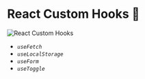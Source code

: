 # React Custom Hooks 📿

![React Custom Hooks](https://blog.alexdevero.com/wp-content/uploads/2021/06/14-06-21-how-to-create-your-own-react-custom-hooks-blog.jpg)


* *```useFetch```*
* *```useLocalStorage```*
* *```useForm```*
* *```useToggle```*
